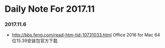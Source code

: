 # Daily Note For 2017.11

### 2017.11.6
- http://bbs.feng.com/read-htm-tid-10731033.html   Office 2016 for Mac 64位15.39安装包官方下载